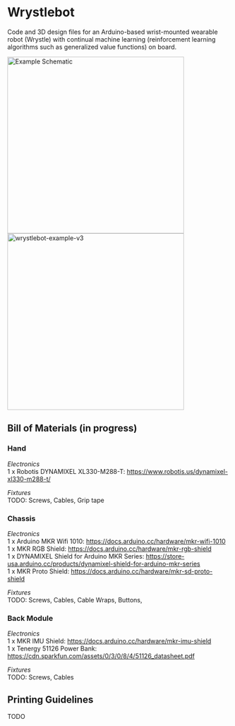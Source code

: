 # Wrystlebot
Code and 3D design files for an Arduino-based wrist-mounted wearable robot (Wrystle) with continual machine learning (reinforcement learning algorithms such as generalized value functions) on board.


<img width="400" alt="Example Schematic" src="https://github.com/pilarski/Wrystlebot/assets/1139429/37fd6660-1c74-4a02-a1c9-1cb069189b8e">
<img width="400" alt="wrystlebot-example-v3" src="https://github.com/pilarski/Wrystlebot/assets/1139429/c552ab3a-5f39-462d-9c1d-197b5739f272">


## Bill of Materials (in progress)

### Hand
_Electronics_<br/>
1 x Robotis DYNAMIXEL XL330-M288-T: https://www.robotis.us/dynamixel-xl330-m288-t/

_Fixtures_<br/>
TODO: Screws, Cables, Grip tape 

### Chassis
_Electronics_<br/>
1 x Arduino MKR Wifi 1010: https://docs.arduino.cc/hardware/mkr-wifi-1010<br/>
1 x MKR RGB Shield: https://docs.arduino.cc/hardware/mkr-rgb-shield<br/>
1 x DYNAMIXEL Shield for Arduino MKR Series: https://store-usa.arduino.cc/products/dynamixel-shield-for-arduino-mkr-series<br/>
1 x MKR Proto Shield: https://docs.arduino.cc/hardware/mkr-sd-proto-shield<br/> 

_Fixtures_<br/>
TODO: Screws, Cables, Cable Wraps, Buttons, 

### Back Module
_Electronics_<br/>
1 x MKR IMU Shield: https://docs.arduino.cc/hardware/mkr-imu-shield<br/>
1 x Tenergy 51126 Power Bank: https://cdn.sparkfun.com/assets/0/3/0/8/4/51126_datasheet.pdf

_Fixtures_<br/>
TODO: Screws, Cables 

## Printing Guidelines

TODO
